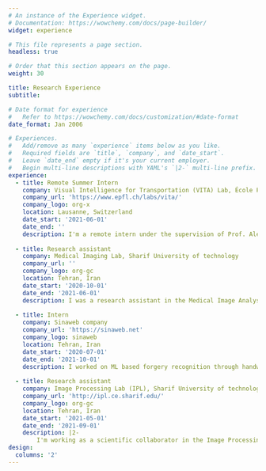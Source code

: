 ```yaml
---
# An instance of the Experience widget.
# Documentation: https://wowchemy.com/docs/page-builder/
widget: experience

# This file represents a page section.
headless: true

# Order that this section appears on the page.
weight: 30

title: Research Experience
subtitle:

# Date format for experience
#   Refer to https://wowchemy.com/docs/customization/#date-format
date_format: Jan 2006

# Experiences.
#   Add/remove as many `experience` items below as you like.
#   Required fields are `title`, `company`, and `date_start`.
#   Leave `date_end` empty if it's your current employer.
#   Begin multi-line descriptions with YAML's `|2-` multi-line prefix.
experience:      
  - title: Remote Summer Intern
    company: Visual Intelligence for Transportation (VITA) Lab, École Polytechnique Fédérale de Lausanne (EPFL)
    company_url: 'https://www.epfl.ch/labs/vita/'
    company_logo: org-x
    location: Lausanne, Switzerland
    date_start: '2021-06-01'
    date_end: ''
    description: I'm a remote intern under the supervision of Prof. Alexandre Alahi. This project aim to find natural adversarial examples to test the reliability of human trajectory predictors using density estimation techniques such as [Masked autoregressive flow](https://arxiv.org/abs/1705.07057), [RealNVP](https://arxiv.org/abs/1605.08803) and [Masked autoencoder for distribution estimation](https://arxiv.org/abs/1502.03509).
    
  - title: Research assistant
    company: Medical Imaging Lab, Sharif University of technology
    company_url: ''
    company_logo: org-gc
    location: Tehran, Iran
    date_start: '2020-10-01'
    date_end: '2021-06-01'
    description: I was a research assistant in the Medical Image Analysis Lab at Sharif University under the supervision of Professor Mohammad Hossein Rohban. I worked on contrastive representation learning methods in cell segmentation task. We implemented different frameworks such as SimCLR and MoCo, to train a U-Net with unlabeled cell images and improve IoU score after fine-tuning with labeled ones.
    
  - title: Intern
    company: Sinaweb company
    company_url: 'https://sinaweb.net'
    company_logo: sinaweb
    location: Tehran, Iran
    date_start: '2020-07-01'
    date_end: '2021-10-01'
    description: I worked on ML based forgery recognition through handwriting style recognition. The aim of this project was to develop a plagiarism detection method which uses variations in writing style to identify potentially plagiarized passages.
  
  - title: Research assistant
    company: Image Processing Lab (IPL), Sharif University of technology
    company_url: 'http://ipl.ce.sharif.edu/'
    company_logo: org-gc
    location: Tehran, Iran
    date_start: '2021-05-01'
    date_end: '2021-09-01'
    description: |2-
        I'm working as a scientific collaborator in the Image Processing Lab (IPL) at Sharif University under the supervision of Prof. Shohreh Kasaei. I am investigating Adversarial attacks against Deep Neural Networks, specifically focusing on 3D pointCloud networks (PointNet and PointNet++).
design:
  columns: '2'
---
```

